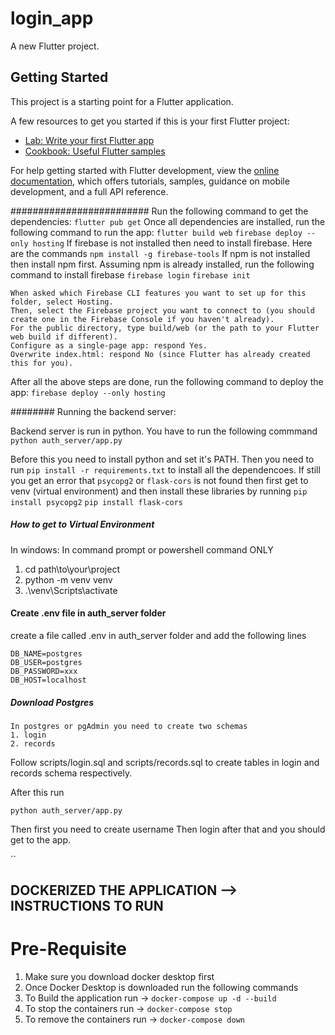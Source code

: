 # login_app

A new Flutter project.

## Getting Started

This project is a starting point for a Flutter application.

A few resources to get you started if this is your first Flutter project:

- [Lab: Write your first Flutter app](https://docs.flutter.dev/get-started/codelab)
- [Cookbook: Useful Flutter samples](https://docs.flutter.dev/cookbook)

For help getting started with Flutter development, view the
[online documentation](https://docs.flutter.dev/), which offers tutorials,
samples, guidance on mobile development, and a full API reference.

#########################
Run the following command to get the dependencies:
`flutter pub get`
Once all dependencies are installed, run the following command to run the app:
`flutter build web`
`firebase deploy --only hosting`
If firebase is not installed then need to install firebase. Here are the commands
`npm install -g firebase-tools`
If npm is not installed then install npm first.
Assuming npm is already installed, run the following command to install firebase
`firebase login`
`firebase init`
```
When asked which Firebase CLI features you want to set up for this folder, select Hosting.
Then, select the Firebase project you want to connect to (you should create one in the Firebase Console if you haven't already).
For the public directory, type build/web (or the path to your Flutter web build if different).
Configure as a single-page app: respond Yes.
Overwrite index.html: respond No (since Flutter has already created this for you).
```

After all the above steps are done, run the following command to deploy the app:
`firebase deploy --only hosting`

########
Running the backend server:

Backend server is run in python. You have to run the following commmand
`python auth_server/app.py`

Before this you need to install python and set it's PATH. Then you need to run `pip install -r requirements.txt` to install all the dependencoes.
If still you get an error that `psycopg2` or `flask-cors` is not found then first get to venv (virtual environment) and then install these libraries by running
`pip install psycopg2`
`pip install flask-cors`

##### How to get to Virtual Environment
In windows: In command prompt or powershell command ONLY
1. cd path\to\your\project
2. python -m venv venv
3. .\venv\Scripts\activate

#### Create .env file in auth_server folder
create a file called .env in auth_server folder and add the following lines
```
DB_NAME=postgres
DB_USER=postgres
DB_PASSWORD=xxx
DB_HOST=localhost
```

##### Download Postgres
```
In postgres or pgAdmin you need to create two schemas
1. login
2. records
```

Follow scripts/login.sql and scripts/records.sql to create tables in login and records schema respectively.

After this run 

`python auth_server/app.py`

Then first you need to create username
Then login after that and you should get to the app.

``
## DOCKERIZED THE APPLICATION --> INSTRUCTIONS TO RUN
# Pre-Requisite
1. Make sure you download docker desktop first
2. Once Docker Desktop is downloaded run the following commands
3. To Build the application run -> `docker-compose up -d --build`
4. To stop the containers run -> `docker-compose stop`
5. To remove the containers run -> `docker-compose down`
